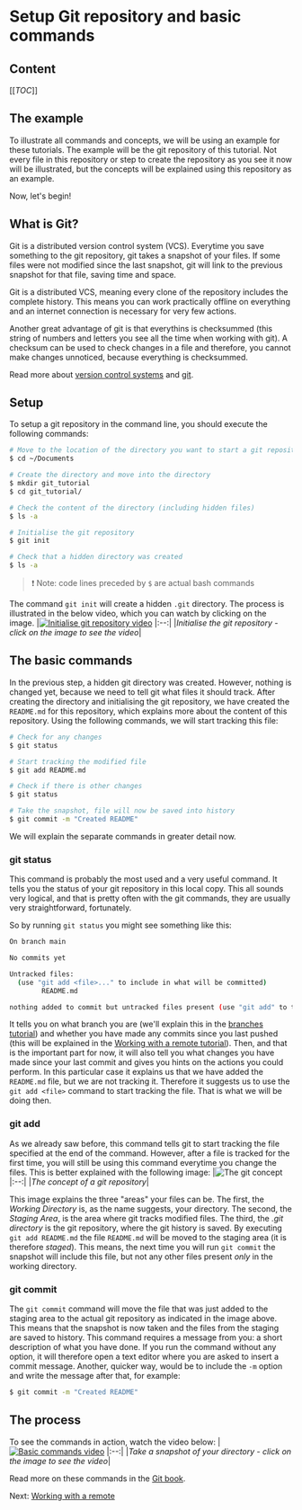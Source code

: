 # Setup Git repository and basic commands

## Content
[[_TOC_]]

## The example
To illustrate all commands and concepts, we will be using an example for these
tutorials. The example will be the git repository of this tutorial. 
Not every file in this repository or step to create the repository as you
see it now will be illustrated, but the concepts will be explained using
this repository as an example.

Now, let's begin!

## What is Git?
Git is a distributed version control system (VCS). 
Everytime you save something to the git repository, git takes a snapshot of 
your files. If some files were not modified since the last snapshot, git will 
link to the previous snapshot for that file, saving time and space.

Git is a distributed VCS, meaning every clone of the repository includes 
the complete history. 
This means you can work practically offline on everything and an internet 
connection is necessary for very few actions.

Another great advantage of git is that everythins is checksummed (this 
string of numbers and letters you see all the time when working with git). 
A checksum can be used to check changes in a file and therefore, 
you cannot make changes unnoticed, because everything is checksummed.

Read more about [version control systems](https://git-scm.com/book/en/v2/Getting-Started-About-Version-Control) and [git](https://git-scm.com/book/en/v2/Getting-Started-What-is-Git%3F).

## Setup
To setup a git repository in the command line, 
you should execute the following commands:
```bash
# Move to the location of the directory you want to start a git repository in
$ cd ~/Documents

# Create the directory and move into the directory
$ mkdir git_tutorial
$ cd git_tutorial/

# Check the content of the directory (including hidden files)
$ ls -a

# Initialise the git repository
$ git init

# Check that a hidden directory was created
$ ls -a
```

> :exclamation: Note: code lines preceded by `$` are actual bash commands

The command `git init` will create a hidden `.git` directory. 
The process is illustrated in the below video, 
which you can watch by clicking on the image.
|[![Initialise git repository video](img/init.png)](https://www.youtube.com/watch?v=5YXaTOT1O8I)
|:--:|
|*Initialise the git repository - click on the image to see the video*|

## The basic commands
In the previous step, a hidden git directory was created.
However, nothing is changed yet, because we need to tell git what files it 
should track. After creating the directory and initialising the git
repository, we have created the `README.md` for this repository, which 
explains more about the content of this repository.
Using the following commands, we will start tracking this file:
```bash
# Check for any changes
$ git status

# Start tracking the modified file
$ git add README.md

# Check if there is other changes
$ git status

# Take the snapshot, file will now be saved into history
$ git commit -m "Created README"
```

We will explain the separate commands in greater detail now.

### git status
This command is probably the most used and a very useful command. 
It tells you the status of your git repository in this local copy.
This all sounds very logical, and that is pretty often with the git commands,
they are usually very straightforward, fortunately.

So by running `git status` you might see something like this:
```bash
On branch main

No commits yet

Untracked files:
  (use "git add <file>..." to include in what will be committed)
        README.md

nothing added to commit but untracked files present (use "git add" to track)
```
It tells you on what branch you are (we'll explain this in the 
[branches tutorial](branches.md)) and whether you have made any commits since you last 
pushed (this will be explained in the [Working with a remote tutorial](remote.md)). 
Then, and that is the important part for now, it will also tell you what
changes you have made since your last commit and gives you hints on the
actions you could perform. In this particular case it explains us that we
have added the `README.md` file, but we are not tracking it. 
Therefore it suggests us to use the `git add <file>` command to start
tracking the file. That is what we will be doing then.

### git add
As we already saw before, this command tells git to start tracking the file
specified at the end of the command.
However, after a file is tracked for the first time, you will still be 
using this command everytime you change the files. This is better explained
with the following image:
|![The git concept](img/concept.png)
|:--:|
|*The concept of a git repository*|

This image explains the three "areas" your files can be. The first, the 
*Working Directory* is, as the name suggests, your directory. 
The second, the *Staging Area*, is the area where git tracks modified files.
The third, the *.git directory* is the git repository, where the git history
is saved. By executing `git add README.md` the file `README.md` will be moved
to the staging area (it is therefore *staged*). This means, the next time you
will run `git commit` the snapshot will include this file, but not any other
files present *only* in the working directory.

### git commit
The `git commit` command will move the file that was just added to the staging
area to the actual git repository as indicated in the image above. This means 
that the snapshot is now taken and the files from the staging are saved to 
history. This command requires a message from you: a short description of what
you have done. If you run the command without any option, it will therefore
open a text editor where you are asked to insert a commit message. Another,
quicker way, would be to include the `-m` option and write the message 
after that, for example:
```bash
$ git commit -m "Created README"
```

## The process
To see the commands in action, watch the video below:
|[![Basic commands video](img/add_commit.png)](https://www.youtube.com/watch?v=jHHyy18eNpM)
|:--:|
|*Take a snapshot of your directory - click on the image to see the video*|

Read more on these commands in the [Git book](https://git-scm.com/book/en/v2/Git-Basics-Recording-Changes-to-the-Repository).

Next: [Working with a remote](remote.md)
